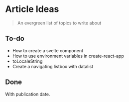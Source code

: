 # Article Ideas

> An evergreen list of topics to write about

## To-do
- How to create a svelte component
- How to use environment variables in create-react-app
- toLocaleString
- Create a navigating listbox with datalist

## Done
With publication date.
